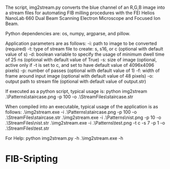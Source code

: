 The script, img2stream.py converts the blue channel of an R,G,B image into a stream files for automating FIB milling procedures with the FEI Helios NanoLab 660 Dual Beam Scanning Electron Microscope and Focused Ion Beam.

Python dependencies are: os, numpy, argparse, and pillow.

Application parameters are as follows:
-i: path to image to be converted (required)
-t: type of stream file to create: s, s16, or c (optional with default value of s)
-d: boolean variable to specify the usage of minimum dwell time of 25 ns (optional with default value of True)
-s: size of image (optional, active only if -t is set to c, and set to have default value of 4096x4096 pixels)
-p: number of passes (optional with default value of 1)
-f: width of frame around input image (optional with default value of 48 pixels)
-o: output path to stream file (optional with default value of output.str)

If executed as a python script, typical usage is:
python img2stream .\Patterns\staircase.png -p 100 -o .\StreamFiles\staircase.str

When compiled into an executable, typical usage of the application is as follows:
.\img2stream.exe -i .\Patterns\staircase.png -p 100 -o .\StreamFiles\staircase.str
.\img2stream.exe -i .\Patterns\nist.png -p 10 -o .\StreamFiles\nist.str
.\img2stream.exe -i .\Patterns\test.png -t c -s 7 -p 1 -o .\StreamFiles\test.str

For Help:
python img2stream.py -h
.\img2stream.exe -h

# FIB-Sripting
